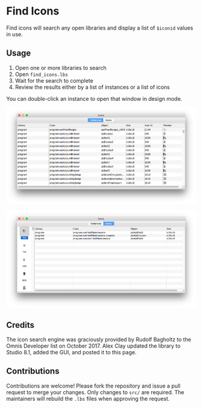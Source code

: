 # Find Icons

Find icons will search any open libraries and display a list of `$iconid` values in use.

## Usage
 1. Open one or more libraries to search
 2. Open `find_icons.lbs`
 3. Wait for the search to complete
 4. Review the results either by a list of instances or a list of icons

 You can double-click an instance to open that window in design mode.

 ![Instances](images/instances.png)

 ![Icons](images/icons.png)

 ## Credits
 The icon search engine was graciously provided by Rudolf Bagholtz to the Omnis Developer list on October 2017. Alex Clay updated the library to Studio 8.1, added the GUI, and posted it to this page.

 ## Contributions
 Contributions are welcome! Please fork the repository and issue a pull request to merge your changes. Only changes to `src/` are required. The maintainers will rebuild the `.lbs` files when approving the request.